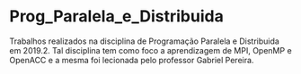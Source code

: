 # Prog_Paralela_e_Distribuida
Trabalhos realizados na disciplina de Programação Paralela e Distribuida em 2019.2. Tal disciplina tem como foco a aprendizagem de MPI, OpenMP e OpenACC e a mesma foi lecionada pelo professor Gabriel Pereira.
